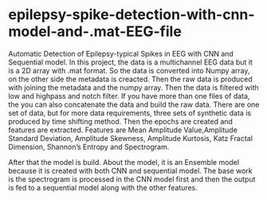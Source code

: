 # epilepsy-spike-detection-with-cnn-model-and-.mat-EEG-file
Automatic Detection of Epilepsy-typical  Spikes in EEG with CNN and Sequential model.
In this project, the data is a multichannel EEG data but it is a 2D array with .mat format. So the data is converted into Numpy array, on the other side the metadata is creacted.
Then the raw data is produced with joining the metadata and the numpy array. Then the data is filtered with low and highpass and notch filter.
If you have more than one files of data, the you can also concatenate the data and build the raw data.
There are one set of data, but for more data requirements, three sets of synthetic data is produced by time shifting method.
Then the epochs are created and features are extracted. Features are Mean Amplitude Value,Amplitude Standard Deviation, Amplitude Skewness, Amplitude Kurtosis, Katz Fractal Dimension, Shannon’s Entropy and Spectrogram.

After that the model is build. About the model, it is an Ensemble model because it is created with both CNN and sequential model. The base work is the spectrogram is processed in the CNN model first and then the output is fed to a sequential model along with the other features.

